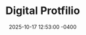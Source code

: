 ---
title: "Digital Protfilio"
date: 2025-10-17 12:53:00 -0400
categories: [General]
tags: [tutorial]
---
